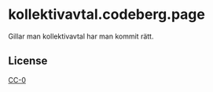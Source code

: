 # kollektivavtal.codeberg.page

Gillar man kollektivavtal har man kommit rätt.

## License

[CC-0](https://codeberg.org/kollektivavtal/pages/src/branch/main/license)
